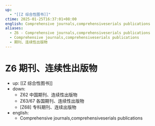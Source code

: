 ```yaml
---
up:
  - "[[Z 综合性图书]]"
ctime: 2025-01-25T16:37:01+08:00
english: Comprehensive journals,comprehensiveserials publications
aliases:
  - Z6 - Comprehensive journals,comprehensiveserials publications
  - Comprehensive journals,comprehensiveserials publications
  - 期刊、连续性出版物
---
```


# Z6 期刊、连续性出版物

- up: [[Z 综合性图书]]
- down:
	- Z62 中国期刊、连续性出版物
	- Z63/67 各国期刊、连续性出版物
	- [Z68] 专科期刊、连续出版物
- english:
	- Comprehensive journals,comprehensiveserials publications
